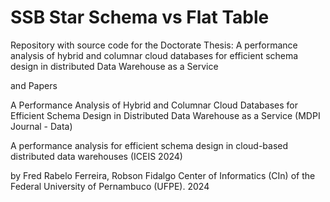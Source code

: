 # SSB Star Schema vs Flat Table

Repository with source code for the Doctorate Thesis:
A performance analysis of hybrid and columnar cloud databases for efficient schema design in distributed Data Warehouse as a Service

and Papers

A Performance Analysis of Hybrid and Columnar Cloud Databases for Efficient Schema Design in Distributed Data Warehouse as a Service (MDPI Journal - Data)

A performance analysis for efficient schema design in cloud-based distributed data warehouses (ICEIS 2024)


by Fred Rabelo Ferreira, Robson Fidalgo
Center of Informatics (CIn) of the Federal University of Pernambuco (UFPE).
2024
